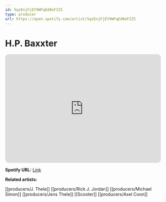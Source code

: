 ```yaml
---
id: 5qzEnjFjEY9WFqEd0eFIZS
type: producer
url: https://open.spotify.com/artist/5qzEnjFjEY9WFqEd0eFIZS
---
```

# H.P. Baxxter

<iframe style="border-radius:12px" src="https://open.spotify.com/embed/artist/5qzEnjFjEY9WFqEd0eFIZS" width="100%" height="352" frameBorder="0" allowfullscreen="" allow="autoplay; clipboard-write; encrypted-media; fullscreen; picture-in-picture" loading="lazy"></iframe>

**Spotify URL:** [Link](https://open.spotify.com/artist/5qzEnjFjEY9WFqEd0eFIZS)

**Related artists:**

[[producers/J. Thele]]
[[producers/Rick J. Jordan]]
[[producers/Michael Simon]]
[[producers/Jens Thele]]
[[Scooter]]
[[producers/Axel Coon]]

